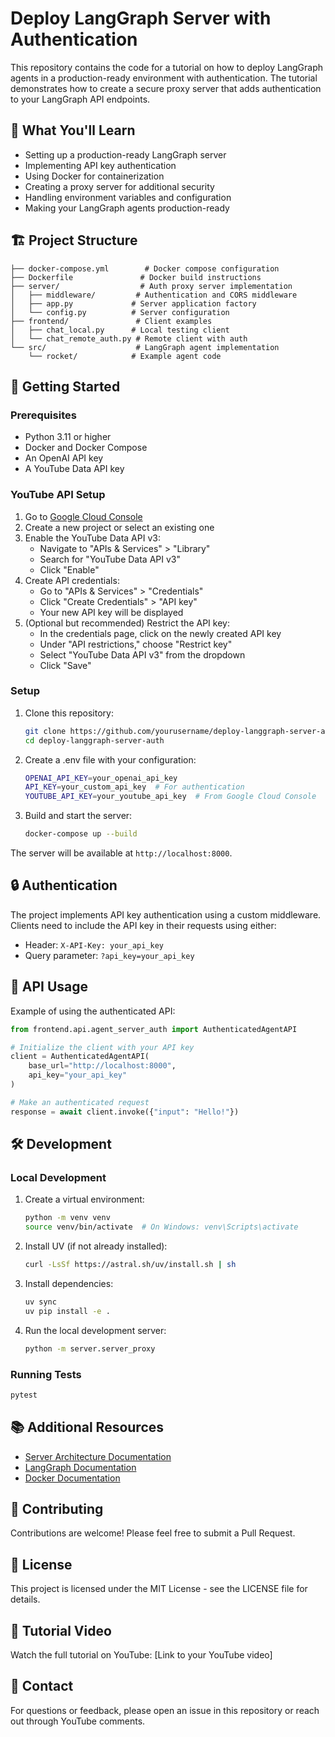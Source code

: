 # Deploy LangGraph Server with Authentication

This repository contains the code for a tutorial on how to deploy LangGraph agents in a production-ready environment with authentication. The tutorial demonstrates how to create a secure proxy server that adds authentication to your LangGraph API endpoints.

## 🎯 What You'll Learn

- Setting up a production-ready LangGraph server
- Implementing API key authentication
- Using Docker for containerization
- Creating a proxy server for additional security
- Handling environment variables and configuration
- Making your LangGraph agents production-ready

## 🏗️ Project Structure

```plaintext
├── docker-compose.yml        # Docker compose configuration
├── Dockerfile               # Docker build instructions
├── server/                  # Auth proxy server implementation
│   ├── middleware/         # Authentication and CORS middleware
│   ├── app.py             # Server application factory
│   └── config.py          # Server configuration
├── frontend/               # Client examples
│   ├── chat_local.py      # Local testing client
│   └── chat_remote_auth.py # Remote client with auth
└── src/                    # LangGraph agent implementation
    └── rocket/            # Example agent code
```

## 🚀 Getting Started

### Prerequisites

- Python 3.11 or higher
- Docker and Docker Compose
- An OpenAI API key
- A YouTube Data API key

### YouTube API Setup

1. Go to [Google Cloud Console](https://console.cloud.google.com/)
2. Create a new project or select an existing one
3. Enable the YouTube Data API v3:
   - Navigate to "APIs & Services" > "Library"
   - Search for "YouTube Data API v3"
   - Click "Enable"
4. Create API credentials:
   - Go to "APIs & Services" > "Credentials"
   - Click "Create Credentials" > "API key"
   - Your new API key will be displayed
5. (Optional but recommended) Restrict the API key:
   - In the credentials page, click on the newly created API key
   - Under "API restrictions," choose "Restrict key"
   - Select "YouTube Data API v3" from the dropdown
   - Click "Save"

### Setup

1. Clone this repository:

   ```bash
   git clone https://github.com/yourusername/deploy-langgraph-server-auth.git
   cd deploy-langgraph-server-auth
   ```

2. Create a .env file with your configuration:

   ```bash
   OPENAI_API_KEY=your_openai_api_key
   API_KEY=your_custom_api_key  # For authentication
   YOUTUBE_API_KEY=your_youtube_api_key  # From Google Cloud Console
   ```

3. Build and start the server:

   ```bash
   docker-compose up --build
   ```

The server will be available at `http://localhost:8000`.

## 🔒 Authentication

The project implements API key authentication using a custom middleware. Clients need to include the API key in their requests using either:

- Header: `X-API-Key: your_api_key`
- Query parameter: `?api_key=your_api_key`

## 📝 API Usage

Example of using the authenticated API:

```python
from frontend.api.agent_server_auth import AuthenticatedAgentAPI

# Initialize the client with your API key
client = AuthenticatedAgentAPI(
    base_url="http://localhost:8000",
    api_key="your_api_key"
)

# Make an authenticated request
response = await client.invoke({"input": "Hello!"})
```

## 🛠️ Development

### Local Development

1. Create a virtual environment:

   ```bash
   python -m venv venv
   source venv/bin/activate  # On Windows: venv\Scripts\activate
   ```

2. Install UV (if not already installed):

   ```bash
   curl -LsSf https://astral.sh/uv/install.sh | sh
   ```

3. Install dependencies:

   ```bash
   uv sync
   uv pip install -e .
   ```

4. Run the local development server:

   ```bash
   python -m server.server_proxy
   ```

### Running Tests

```bash
pytest
```

## 📚 Additional Resources

- [Server Architecture Documentation](docs/server-architecture.md)
- [LangGraph Documentation](https://python.langchain.com/docs/langgraph)
- [Docker Documentation](https://docs.docker.com/)

## 🤝 Contributing

Contributions are welcome! Please feel free to submit a Pull Request.

## 📄 License

This project is licensed under the MIT License - see the LICENSE file for details.

## 🎥 Tutorial Video

Watch the full tutorial on YouTube: [Link to your YouTube video]

## 📧 Contact

For questions or feedback, please open an issue in this repository or reach out through YouTube comments.
